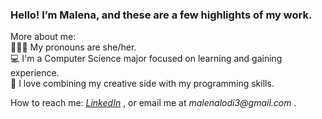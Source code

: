 ### Hello! I’m Malena, and these are a few highlights of my work.
More about me: <br />
  🙋🏻‍♀️ My pronouns are she/her. <br />
  💻 I'm a Computer Science major focused on learning and gaining experience. <br />
  💚 I love combining my creative side with my programming skills.
  
How to reach me:
_[LinkedIn](https://www.linkedin.com/in/malena-lodi-07a0aa251/)_
, or email me at _malenalodi3@gmail.com_ .

